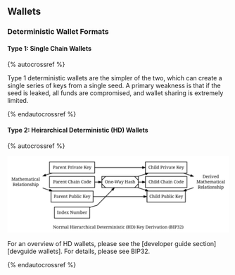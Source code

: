 ## Wallets 

### Deterministic Wallet Formats

#### Type 1: Single Chain Wallets

{% autocrossref %}

Type 1 deterministic wallets are the simpler of the two, which can
create a single series of keys from a single seed. A primary weakness is
that if the seed is leaked, all funds are compromised, and wallet
sharing is extremely limited.

{% endautocrossref %}

#### Type 2: Heirarchical Deterministic (HD) Wallets

{% autocrossref %}

![Overview Of Heirarchical Deterministic Key Derivation](/img/dev/en-hd-overview.svg)

For an overview of HD wallets, please see the [developer guide
section][devguide wallets].  For details, please see BIP32.

{% endautocrossref %}
